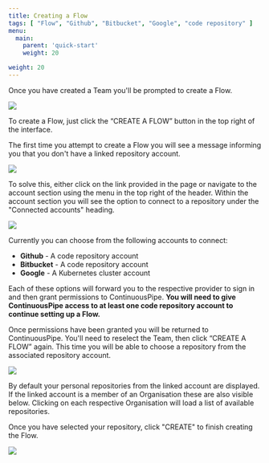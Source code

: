 ```yaml
---
title: Creating a Flow
tags: [ "Flow", "Github", "Bitbucket", "Google", "code repository" ]
menu:
  main:
    parent: 'quick-start'
    weight: 20

weight: 20
---
```

Once you have created a Team you'll be prompted to create a Flow.

![](/images/quick-start/team-view-new-team.png)

To create a Flow, just click the “CREATE A FLOW” button in the top right of the interface.

The first time you attempt to create a Flow you will see a message informing you that you don't have a linked repository account.

![](/images/quick-start/flow-create-a-flow-no-repo.png)

To solve this, either click on the link provided in the page or navigate to the account section using the menu in the top right of the header. Within the account section you will see the option to connect to a repository under the "Connected accounts" heading. 

![](/images/quick-start/connect-accounts-overview.png)

Currently you can choose from the following accounts to connect:
 
* **Github** - A code repository account
* **Bitbucket** - A code repository account
* **Google** - A Kubernetes cluster account

Each of these options will forward you to the respective provider to sign in and then grant permissions to ContinuousPipe. **You will need to give ContinuousPipe access to at least one code repository account to continue setting up a Flow.**

Once permissions have been granted you will be returned to ContinuousPipe. You'll need to reselect the Team, then click “CREATE A FLOW” again. This time you will be able to choose a repository from the associated repository account. 

![](/images/quick-start/flow-create-a-flow-choose-repo.png)

By default your personal repositories from the linked account are displayed. If the linked account is a member of an Organisation these are also visible below. Clicking on each respective Organisation will load a list of available repositories.

Once you have selected your repository, click "CREATE" to finish creating the Flow.

![](/images/quick-start/team-flow-overview.png)